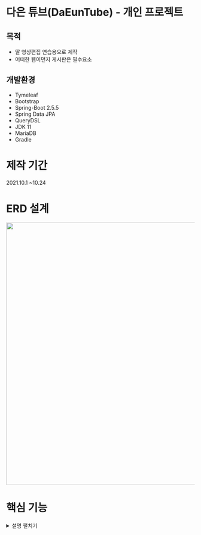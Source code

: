  # 다은 튜브(DaEunTube) - 개인 프로젝트
 ## 목적
* 딸 영상편집 연습용으로 제작
* 어떠한 웹이던지 게시판은 필수요소

## 개발환경
* Tymeleaf
* Bootstrap
* Spring-Boot 2.5.5
* Spring Data JPA
* QueryDSL
* JDK 11
* MariaDB
* Gradle

# 제작 기간
2021.10.1 ~10.24

# ERD 설계
<img src="https://user-images.githubusercontent.com/63856867/138617284-2403373c-76c4-4ce0-bd80-dbd28d6749ff.png" width="700">

# 핵심 기능

<details>
<summary>설명 펼치기</summary>
<div markdown="1">

 ## 실행화면
<img src="https://user-images.githubusercontent.com/63856867/138623531-f270921e-8a13-4d8d-9b3a-a5bbec9e6d81.gif" width="900">
<img src="https://user-images.githubusercontent.com/63856867/138623542-426ac027-6064-4d66-a5f6-806f11db1a21.gif" width="900">
 <hr/>
 
 ## 회원가입 & 로그인

<img src="https://user-images.githubusercontent.com/63856867/138638206-17ca261e-a310-4eff-aa04-b60d35266b81.gif" width="900">

 Controller[코드 바로가기]
  (https://github.com/juntribe/DaEunTube/blob/a533eb605b86aa400a0ebc705180c43053109418/src/main/java/com/daeuntube/controller/MemberController.java#L41)
 Service[코드 바로가기]
 (https://github.com/juntribe/DaEunTube/blob/c957810d833bbed3137e83db2b9293c4fbf54b30/src/main/java/com/daeuntube/service/MemberServiceImpl.java#L18)
 

<img src="https://user-images.githubusercontent.com/63856867/138637904-8a9a975b-174e-4816-b08f-4bacc3c5a54d.gif" width="900">

![ezgif com-gif-maker (5)](https://user-images.githubusercontent.com/63856867/138637875-59e64f1c-98b7-4692-9e6f-7a8d9ca2c8c1.gif)
![ezgif com-gif-maker (4)](https://user-images.githubusercontent.com/63856867/138637894-84dffe0a-ba16-4d74-bc18-47411c225500.gif)


</div>
</details>
